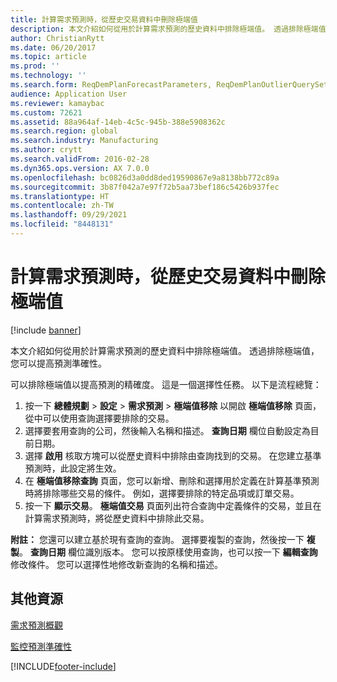 ```yaml
---
title: 計算需求預測時，從歷史交易資料中刪除極端值
description: 本文介紹如何從用於計算需求預測的歷史資料中排除極端值。 透過排除極端值，您可以提高預測準確性。
author: ChristianRytt
ms.date: 06/20/2017
ms.topic: article
ms.prod: ''
ms.technology: ''
ms.search.form: ReqDemPlanForecastParameters, ReqDemPlanOutlierQuerySetup, ReqDemPlanOutlierQueryPreview
audience: Application User
ms.reviewer: kamaybac
ms.custom: 72621
ms.assetid: 88a964af-14eb-4c5c-945b-388e5908362c
ms.search.region: global
ms.search.industry: Manufacturing
ms.author: crytt
ms.search.validFrom: 2016-02-28
ms.dyn365.ops.version: AX 7.0.0
ms.openlocfilehash: bc0826d3a0dd8ded19590867e9a8138bb772c89a
ms.sourcegitcommit: 3b87f042a7e97f72b5aa73bef186c5426b937fec
ms.translationtype: HT
ms.contentlocale: zh-TW
ms.lasthandoff: 09/29/2021
ms.locfileid: "8448131"
---
```

# <a name="remove-outliers-from-historical-transaction-data-when-calculating-a-demand-forecast"></a>計算需求預測時，從歷史交易資料中刪除極端值

[!include [banner](../includes/banner.md)]

本文介紹如何從用於計算需求預測的歷史資料中排除極端值。 透過排除極端值，您可以提高預測準確性。

可以排除極端值以提高預測的精確度。 這是一個選擇性任務。 以下是流程總覽：

1.  按一下 **總體規劃** &gt; **設定** &gt; **需求預測** &gt; **極端值移除** 以開啟 **極端值移除** 頁面，從中可以使用查詢選擇要排除的交易。
2.  選擇要套用查詢的公司，然後輸入名稱和描述。 **查詢日期** 欄位自動設定為目前日期。
3.  選擇 **啟用** 核取方塊可以從歷史資料中排除由查詢找到的交易。 在您建立基準預測時，此設定將生效。
4.  在 **極端值移除查詢** 頁面，您可以新增、刪除和選擇用於定義在計算基準預測時將排除哪些交易的條件。 例如，選擇要排除的特定品項或訂單交易。
5.  按一下 **顯示交易**。 **極端值交易** 頁面列出符合查詢中定義條件的交易，並且在計算需求預測時，將從歷史資料中排除此交易。

**附註：** 您還可以建立基於現有查詢的查詢。 選擇要複製的查詢，然後按一下 **複製**。 **查詢日期** 欄位識別版本。 您可以按原樣使用查詢，也可以按一下 **編輯查詢** 修改條件。 您可以選擇性地修改新查詢的名稱和描述。

## <a name="additional-resources"></a>其他資源

[需求預測概觀](introduction-demand-forecasting.md)

[監控預測準確性](monitor-forecast-accuracy.md)





[!INCLUDE[footer-include](../../includes/footer-banner.md)]